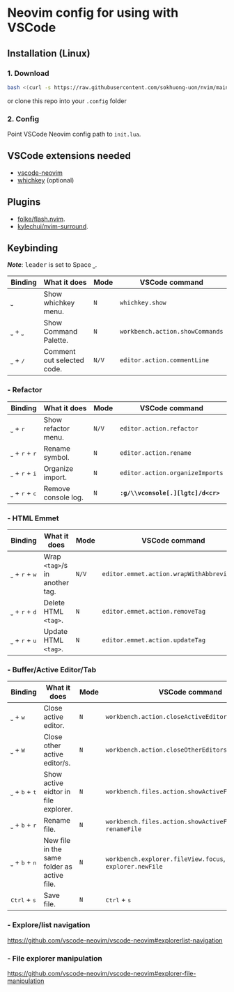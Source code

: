 # Neovim config for using with VSCode

## Installation (Linux)
### 1. Download
```bash
bash <(curl -s https://raw.githubusercontent.com/sokhuong-uon/nvim/main/installer.sh)
```
or clone this repo into your `.config` folder

### 2. Config
Point VSCode Neovim config path to `init.lua`.

## VSCode extensions needed

- [vscode-neovim](https://github.com/vscode-neovim/vscode-neovim)
- [whichkey](https://github.com/VSpaceCode/vscode-which-key) (optional)

## Plugins

- [folke/flash.nvim](https://github.com/folke/flash.nvim).
- [kylechui/nvim-surround](https://github.com/kylechui/nvim-surround).

## Keybinding

**_Note_**: <kbd>leader</kbd> is set to Space <kbd>⎵</kbd>.

| Binding                          | What it does               | Mode  | VSCode command                  |
| -------------------------------- | -------------------------- | ----- | ------------------------------- |
| <kbd>⎵</kbd>                | Show whichkey menu.        | `N`   | `whichkey.show`                 |
| <kbd>⎵</kbd> + <kbd>⎵</kbd> | Show Command Palette.      | `N`   | `workbench.action.showCommands` |
| <kbd>⎵</kbd> + <kbd>/</kbd> | Comment out selected code. | `N/V` | `editor.action.commentLine`     |

### - Refactor

| Binding                                         | What it does        | Mode  | VSCode command                     |
| ----------------------------------------------- | ------------------- | ----- | ---------------------------------- |
| <kbd>⎵</kbd> + <kbd>r</kbd>                | Show refactor menu. | `N/V` | `editor.action.refactor`           |
| <kbd>⎵</kbd> + <kbd>r</kbd> + <kbd>r</kbd> | Rename symbol.      | `N`   | `editor.action.rename`             |
| <kbd>⎵</kbd> + <kbd>r</kbd> + <kbd>i</kbd> | Organize import.    | `N`   | `editor.action.organizeImports`    |
| <kbd>⎵</kbd> + <kbd>r</kbd> + <kbd>c</kbd> | Remove console log. | `N`   | **`:g/\\vconsole[.][lgtc]/d<cr>`** |

### - HTML Emmet

| Binding                                         | What it does                   | Mode  | VSCode command                             |
| ----------------------------------------------- | ------------------------------ | ----- | ------------------------------------------ |
| <kbd>⎵</kbd> + <kbd>r</kbd> + <kbd>w</kbd> | Wrap `<tag>`/s in another tag. | `N/V` | `editor.emmet.action.wrapWithAbbreviation` |
| <kbd>⎵</kbd> + <kbd>r</kbd> + <kbd>d</kbd> | Delete HTML `<tag>`.           | `N`   | `editor.emmet.action.removeTag`            |
| <kbd>⎵</kbd> + <kbd>r</kbd> + <kbd>u</kbd> | Update HTML `<tag>`.           | `N`   | `editor.emmet.action.updateTag`            |

### - Buffer/Active Editor/Tab

| Binding                                         | What it does                                | Mode | VSCode command                                                  |
| ----------------------------------------------- | ------------------------------------------- | ---- | --------------------------------------------------------------- |
| <kbd>⎵</kbd> + <kbd>w</kbd>                | Close active editor.                        | `N`  | `workbench.action.closeActiveEditor`                            |
| <kbd>⎵</kbd> + <kbd>W</kbd>                | Close other active editor/s.                | `N`  | `workbench.action.closeOtherEditors`                            |
| <kbd>⎵</kbd> + <kbd>b</kbd> + <kbd>t</kbd> | Show active eidtor in file explorer.        | `N`  | `workbench.files.action.showActiveFileInExplorer`               |
| <kbd>⎵</kbd> + <kbd>b</kbd> + <kbd>r</kbd> | Rename file.                                | `N`  | `workbench.files.action.showActiveFileInExplorer`, `renameFile` |
| <kbd>⎵</kbd> + <kbd>b</kbd> + <kbd>n</kbd> | New file in the same folder as active file. | `N`  | `workbench.explorer.fileView.focus`, `explorer.newFile`         |
| <kbd>Ctrl</kbd> + <kbd>s</kbd>                  | Save file.                                  | `N`  | <kbd>Ctrl</kbd> + <kbd>s</kbd>                                  |

<!-- <table>
  <thead style="color:green;">
    <td>Binding</td> <td>What is does</td> <td>Mode</td> <td>VSCode command</td>
  </thead>

  <tr>
    <td>Blackstreet</td> <td>Like the way you work it.</td> <td>No diggity.</td> <td>Ha yo, ha yo, ha yo, hay oh.<br>Woww</td>
  </tr>

</table> -->

### - Explore/list navigation

https://github.com/vscode-neovim/vscode-neovim#explorerlist-navigation

### - File explorer manipulation

https://github.com/vscode-neovim/vscode-neovim#explorer-file-manipulation
